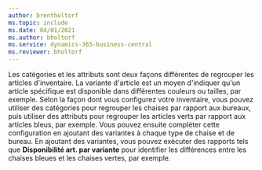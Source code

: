 ```yaml
---
author: brentholtorf
ms.topic: include
ms.date: 04/01/2021
ms.author: bholtorf
ms.service: dynamics-365-business-central
ms.reviewer: bholtorf
---
```

Les catégories et les attributs sont deux façons différentes de regrouper les articles d'inventaire. La variante d'article est un moyen d'indiquer qu'un article spécifique est disponible dans différentes couleurs ou tailles, par exemple. Selon la façon dont vous configurez votre inventaire, vous pouvez utiliser des catégories pour regrouper les chaises par rapport aux bureaux, puis utiliser des attributs pour regrouper les articles verts par rapport aux articles bleus, par exemple. Vous pouvez ensuite compléter cette configuration en ajoutant des variantes à chaque type de chaise et de bureau. En ajoutant des variantes, vous pouvez exécuter des rapports tels que **Disponibilité art. par variante** pour identifier les différences entre les chaises bleues et les chaises vertes, par exemple.
